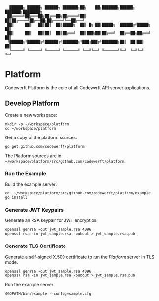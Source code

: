 ```
  ██████╗ ██████╗ ██████╗ ███████╗██╗    ██╗███████╗██████╗ ███████╗████████╗
 ██╔════╝██╔═══██╗██╔══██╗██╔════╝██║    ██║██╔════╝██╔══██╗██╔════╝╚══██╔══╝
 ██║     ██║   ██║██║  ██║█████╗  ██║ █╗ ██║█████╗  ██████╔╝█████╗     ██║
 ██║     ██║   ██║██║  ██║██╔══╝  ██║███╗██║██╔══╝  ██╔══██╗██╔══╝     ██║
 ╚██████╗╚██████╔╝██████╔╝███████╗╚███╔███╔╝███████╗██║  ██║██║        ██║
  ╚═════╝ ╚═════╝ ╚═════╝ ╚══════╝ ╚══╝╚══╝ ╚══════╝╚═╝  ╚═╝╚═╝        ╚═╝
```

# Platform
Codewerft Platform is the core of all Codewerft API server applications.


## Develop Platform

Create a new workspace:

```
mkdir -p ~/workspace/platform
cd ~/workspace/platform
```

Get a copy of the platform sources:

```
go get github.com/codewerft/platform
```

The Platform sources are in ` ~/workspace/platform/src/github.com/codewerft/platform`.

### Run the Example

Build the example server:

```
cd  ~/workspace/platform/src/github.com/codewerft/platform/example
go install
```

### Generate JWT Keypairs

Generate an RSA keypair for JWT encryption.

```
openssl genrsa -out jwt_sample.rsa 4096
openssl rsa -in jwt_sample.rsa -pubout > jwt_sample.rsa.pub
```

### Generate TLS Certificate

Generate a self-signed X.509 certificate tp run the _Platform_ server in TLS mode.

```
openssl genrsa -out jwt_sample.rsa 4096
openssl rsa -in jwt_sample.rsa -pubout > jwt_sample.rsa.pub
```

Run the example server:

```
$GOPATH/bin/example --config=sample.cfg
```